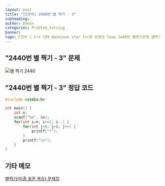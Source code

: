 ```yaml
---
layout: post
title: "[C언어] 2440번 별 찍기 - 3"
subheading: 
author: Daeun
categories: Problem_Solving
banner:
tags: C언어 C C++ C99 Baekjoon star for문 반복문 loop 2440번 별찍기문제 별찍기문제집
---
```


## "2440번 별 찍기 - 3" 문제
![별 찍기 2440](https://user-images.githubusercontent.com/79370538/219667481-09ca52e2-cd53-4723-af7f-f8211f448ecb.png)

## "2440번 별 찍기 - 3" 정답 코드
```c
#include <stdio.h>

int main() {
	int n;
	scanf("%d", &n);
	for(int i=n; i>=1; i--) {
		for(int j=0; j<i; j++) {
			printf("*");
		}
		printf("\n");
	}
}
```

## 기타 메모
[별찍기(이중 포문 복습) 문제집](https://www.acmicpc.net/workbook/view/11093)